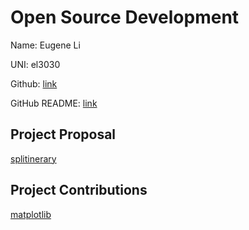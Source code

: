 # Open Source Development

Name: Eugene Li

UNI: el3030

Github: [link](https://github.com/el3030)

GitHub README: [link](https://github.com/el3030/el3030/blob/main/README.md)

## Project Proposal
[splitinerary](../projects/python/splitinerary.md)

## Project Contributions
[matplotlib](../projects/python/matplotlib.md)

